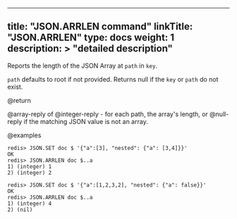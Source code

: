 
---
title: "JSON.ARRLEN command"
linkTitle: "JSON.ARRLEN"
type: docs
weight: 1
description: >
    "detailed description"
---

Reports the length of the JSON Array at `path` in `key`.

`path` defaults to root if not provided. Returns null if the `key` or `path` do not exist.

@return

@array-reply of @integer-reply - for each path, the array's length, or @null-reply if the matching JSON value is not an array.

@examples

```
redis> JSON.SET doc $ '{"a":[3], "nested": {"a": [3,4]}}'
OK
redis> JSON.ARRLEN doc $..a
1) (integer) 1
2) (integer) 2
```

```
redis> JSON.SET doc $ '{"a":[1,2,3,2], "nested": {"a": false}}'
OK
redis> JSON.ARRLEN doc $..a
1) (integer) 4
2) (nil)
```
